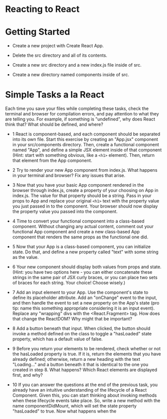 # Reacting to React

# Getting Started

* Create a new project with Create React App.

* Delete the src directory and all of its contents.

* Create a new src directory and a new index.js file inside of src.

* Create a new directory named components inside of src.



# Simple Tasks a la React

 Each time you save your files while completing these tasks, check the terminal and browser for compilation errors, and pay attention to what they are telling you. For example, if something is "undefined", why does React think that? What should be defined, and where?

* 1 React is component-based, and each component should be separated into its own file. Start this exercise by creating an "App.jsx" component in your src/components directory. Then, create a functional component named "App", and define a simple JSX element inside of that component (Hint: start with something obvious, like a `<h1>` element). Then, return that element from the App component.

* 2 Try to render your new App component from index.js. What happens in your terminal and browser? Fix any issues that arise.

* 3 Now that you have your basic App component rendered in the browser through index.js, create a property of your choosing on App in index.js. The value for that property should be a string. Pass in your props to App and replace your original `<h1>` text with the property value you just passed in to the component. Your browser should now display the property value you passed into the component.

* 4 Time to convert your functional component into a class-based component. Without changing any actual content, comment out your functional App component and create a new class-based App component that renders the same props as the functional one did.

* 5 Now that your App is a class-based component, you can initialize state. Do that, and define a new property called "text" with some string as the value.

* 6 Your new component should display both values from props and state. (Hint: you have two options here - you can either concatenate these strings in the same pair of JSX curly braces, or you can place two sets of braces for each string. Your choice! Choose wisely.)

* 7 Add an input element to your App. Use the component's state to define its placeholder attribute. Add an "onChange" event to the input, and then handle the event to set a new property on the App's state (pro tip: name this something appropriate considering it is an input event). Replace any "wrapping" divs with the <React.Fragment> tag. How does that change the ReactDOM? Why might that be important?

* 8 Add a button beneath that input. When clicked, the button should invoke a method defined on the class to toggle a "hasLoaded" state property, which has a default value of false.

* 9 Before you return your elements to be rendered, check whether or not the hasLoaded property is true. If it is, return the elements that you have already defined; otherwise, return a new heading with the text "Loading..." and a button beneath it that is identical to the one you created in step 8. What happens? Which React elements are displayed first, and why?

* 10 If you can answer the questions at the end of the previous task, you already have an intuitive understanding of the lifecycle of a React Component. Given this, you can start thinking about invoking methods when these lifecycle events take place. So, write a new method with the name componentDidMount, which will set the state property "hasLoaded" to true. Now what happens when the 

